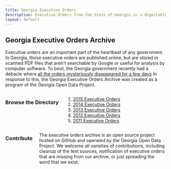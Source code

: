 ```yaml
---
title: Georgia Executive Orders
description: Executive Orders from the State of Georgia in a digestable format.
layout: default
---
```


## Georgia Executive Orders Archive

Executive orders are an important part of the heartbeat of any government. In Georgia, those
executive orders are published online, but are stored in scanned PDF files that aren't searchable
by Google or useful for analysis by computer software. To boot, the Georgia government recently had
a debacle where [all the orders mysteriously disappeared for a few days](http://sunlightfoundation.com/blog/2014/08/06/the-case-of-the-missing-executive-orders-a-lack-of-transparency-in-georgias-government/)
In response to this, the Georgia Executive Orders Archive was created as a program of the Georgia
Open Data Project.

<div class="row">
<div class="columns small-12 medium-6 archive-directory">

<h3>Browse the Directory</h3>

<ol>
<li><a href="/orders/2015">2015 Executive Orders</a></li>
<li><a href="/orders/2014">2014 Executive Orders</a></li>
<li><a href="/orders/2013">2013 Executive Orders</a></li>
<li><a href="/orders/2012">2012 Executive Orders</a></li>
<li><a href="/orders/2011">2011 Executive Orders</a></li>
</ol>

</div>

<div class="columns small-12 medium-6">

<h3>Contribute</h3>

<p>
The executive orders archive is an open source project hosted on GitHub and operated by the
Georgia Open Data Project. We welcome all varieties of contributions, including cleanup of the text
sources, notification of executive orders that are missing from our archive, or just spreading
the word that we exist.
</p>

</div>
</div>
